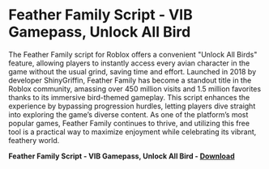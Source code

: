 <h1>Feather Family Script - VIB Gamepass, Unlock All Bird</h1>

The Feather Family script for Roblox offers a convenient "Unlock All Birds" feature, allowing players to instantly access every avian character in the game without the usual grind, saving time and effort. Launched in 2018 by developer ShinyGriffin, Feather Family has become a standout title in the Roblox community, amassing over 450 million visits and 1.5 million favorites thanks to its immersive bird-themed gameplay. This script enhances the experience by bypassing progression hurdles, letting players dive straight into exploring the game’s diverse content. As one of the platform’s most popular games, Feather Family continues to thrive, and utilizing this free tool is a practical way to maximize enjoyment while celebrating its vibrant, feathery world.

**Feather Family Script - VIB Gamepass, Unlock All Bird - [Download](https://www.dlgram.com/public/files/api.php?shortened=9WtKjn)**


